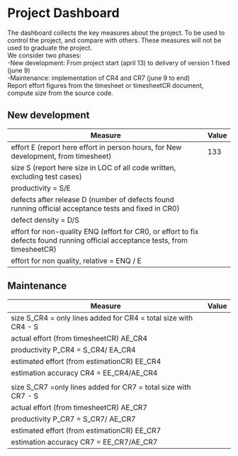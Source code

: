 # Project Dashboard

The dashboard collects the key measures about the project.
To be used to control the project, and compare with others. These measures will not be used to graduate the project. <br>
We consider two phases: <br>
-New development: From project start (april 13) to delivery of version 1 fixed (june 9)  <br>
-Maintenance: implementation of CR4 and CR7 (june 9 to end)   <br>
Report effort figures from the timesheet or timesheetCR document, compute size from the source code.

## New development 
| Measure| Value |
|---|---|
|effort E (report here effort in person hours, for New development, from timesheet)  |133|
|size S (report here size in LOC of all code written, excluding test cases)  ||
|productivity = S/E ||
|defects after release D (number of defects found running official acceptance tests and fixed in CR0) ||
|defect density = D/S||
| effort for non-quality ENQ (effort for CR0, or effort to fix defects found running official acceptance tests, from timesheetCR) ||
| effort for non quality, relative = ENQ / E ||

## Maintenance

| Measure | Value|
|---|---|
| size S_CR4 = only lines added for CR4 = total size with CR4 - S ||
| actual effort (from timesheetCR) AE_CR4 ||
| productivity P_CR4 = S_CR4/ EA_CR4 ||
| estimated effort (from estimationCR) EE_CR4 ||
|estimation accuracy CR4 = EE_CR4/AE_CR4  ||
|||
| size S_CR7 =only lines added for CR7 = total size with CR7 - S ||
| actual effort (from timesheetCR) AE_CR7 ||
| productivity P_CR7 = S_CR7/ AE_CR7 ||
| estimated effort (from estimationCR) EE_CR7 ||
|estimation accuracy CR7 = EE_CR7/AE_CR7  ||